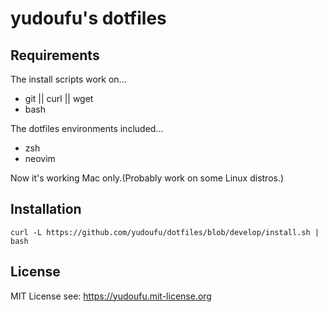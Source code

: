 # yudoufu's dotfiles

## Requirements

The install scripts work on...

* git || curl || wget
* bash

The dotfiles environments included...

* zsh
* neovim

Now it's working Mac only.(Probably work on some Linux distros.)

## Installation

```
curl -L https://github.com/yudoufu/dotfiles/blob/develop/install.sh | bash
```

## License

MIT License
see: https://yudoufu.mit-license.org

